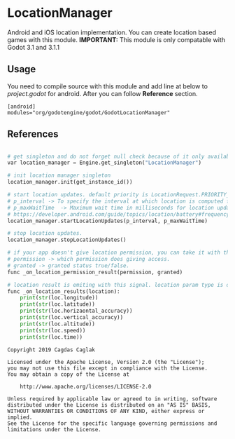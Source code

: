 # LocationManager

Android and iOS location implementation. You can create location based games with this module.
__IMPORTANT:__ This module is only compatable with Godot 3.1 and 3.1.1

## Usage

You need to compile source with this module and add line at below to *project.godot* for android. After you can follow __Reference__ section.

    [android]
    modules="org/godotengine/godot/GodotLocationManager"

## References

```python

# get singleton and do not forget null check because of it only available for android and ios.
var location_manager = Engine.get_singleton("LocationManager")

# init location manager singleton
location_manager.init(get_instance_id())

# start location updates. default priority is LocationRequest.PRIORITY_HIGH_ACCURACY
# p_interval -> To specify the interval at which location is computed for your app.
# p_maxWaitTime  -> Maximum wait time in milliseconds for location updates.
# https://developer.android.com/guide/topics/location/battery#frequency
location_manager.startLocationUpdates(p_interval, p_maxWaitTime)

# stop location updates.
location_manager.stopLocationUpdates()

# if your app doesn't give location permission, you can take it with this module(init() func) and get results in this callback.
# permission -> which permission does giving access.
# granted -> granted status true/false.
func _on_location_permission_result(permission, granted)

# location result is emiting with this signal. location param type is dictionary.
func _on_location_results(location):
    print(str(loc.longitude))
    print(str(loc.latitude))
    print(str(loc.horizaontal_accuracy))
    print(str(loc.vertical_accuracy))
    print(str(loc.altitude))
    print(str(loc.speed))
    print(str(loc.time))


```

    Copyright 2019 Cagdas Caglak

    Licensed under the Apache License, Version 2.0 (the "License");
    you may not use this file except in compliance with the License.
    You may obtain a copy of the License at

        http://www.apache.org/licenses/LICENSE-2.0

    Unless required by applicable law or agreed to in writing, software
    distributed under the License is distributed on an "AS IS" BASIS,
    WITHOUT WARRANTIES OR CONDITIONS OF ANY KIND, either express or implied.
    See the License for the specific language governing permissions and
    limitations under the License.
